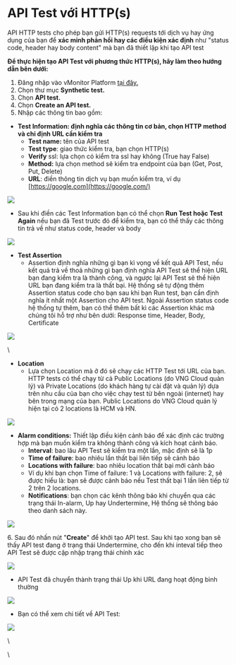 # API Test với HTTP(s)

API HTTP tests cho phép bạn gửi HTTP(s) requests tới dịch vụ hay ứng dụng của bạn để **xác minh phản hồi hay các điều kiện xác định** như "status code, header hay body content" mà bạn đã thiết lập khi tạo API test

**Để thực hiện tạo API Test với phương thức HTTP(s), hãy làm theo hướng dẫn bên dưới:**

1. Đăng nhập vào vMonitor Platform [tại đây.](https://hcm-3.console.vngcloud.vn/vmonitor)&#x20;
2. Chọn thư mục **Synthetic test.**
3. Chọn **API test.**
4. Chọn **Create an API test.**
5. Nhập các thông tin bao gồm:

* **Test Information: định nghĩa các thông tin cơ bản, chọn HTTP method và chỉ định URL cần kiểm tra**
  * **Test name:** tên của API test
  * **Test type**: giao thức kiểm tra, bạn chọn HTTP(s)
  * **Verify** ssl: lựa chọn có kiểm tra ssl hay không (True hay False)
  * **Method:** lựa chọn method sẽ kiểm tra endpoint của bạn (Get, Post, Put, Delete)
  * **URL**: điền thông tin dịch vụ bạn muốn kiểm tra, ví dụ [https://google.com](https://google.com/)

![](http://docs.vngcloud.vn/download/attachments/59803715/image2022-8-29\_16-20-38.png?version=1\&modificationDate=1686544451000\&api=v2)

* Sau khi điền các Test Information bạn có thể chọn **Run Test hoặc Test Again** nếu bạn đã Test trước đó để kiểm tra, bạn có thể thấy các thông tin trả về như status code, header và body

![](http://docs.vngcloud.vn/download/attachments/59803715/image2022-8-29\_16-21-33.png?version=1\&modificationDate=1686544451000\&api=v2)

* **Test Assertion**
  * Assertion định nghĩa những gì bạn kì vọng về kết quả API Test, nếu kết quả trả về thoả những gì bạn định nghĩa API Test sẽ thể hiện URL bạn đang kiểm tra là thành công, và ngược lại API Test sẽ thể hiện URL bạn đang kiểm tra là thất bại. Hệ thống sẽ tự động thêm Assertion status code cho bạn sau khi bạn Run test, bạn cần định nghĩa ít nhất một Assertion cho API test. Ngoài Assertion status code hệ thống tự thêm, bạn có thể thêm bất kì các Assertion khác mà chúng tôi hỗ trợ như bên dưới: Response time, Header, Body, Certificate

![](http://docs.vngcloud.vn/download/attachments/59803715/image2022-8-29\_16-33-28.png?version=1\&modificationDate=1686544451000\&api=v2)

\


* **Location**&#x20;
  * Lựa chọn Location mà ở đó sẽ chạy các HTTP Test tới URL của bạn. HTTP tests có thể chạy từ cả Public Locations (do VNG Cloud quản lý) và Private Locations (do khách hàng tự cài đặt và quản lý) dựa trên nhu cầu của bạn cho việc chạy test từ bên ngoài (internet) hay bên trong mạng của bạn. Public Locations do VNG Cloud quản lý hiện tại có 2 locations là HCM và HN.

![](http://docs.vngcloud.vn/download/attachments/59803715/image2022-8-29\_16-42-28.png?version=1\&modificationDate=1686544452000\&api=v2)

* **Alarm conditions:** Thiết lập điều kiện cảnh báo để xác định các trường hợp mà bạn muốn kiểm tra không thành công và kích hoạt cảnh báo.
  * **Interval**: bao lâu API Test sẽ kiểm tra một lần, mặc định sẽ là 1p
  * **Time of failure**: bao nhiêu lần thất bại liên tiếp sẽ cảnh báo
  * **Locations with failure**: bao nhiêu location thất bại mới cảnh báo
  * Ví dụ khi bạn chọn Time of failure: 1 và Locations with failure: 2, sẽ được hiểu là: bạn sẽ được cảnh báo nếu Test thất bại 1 lần liên tiếp từ 2 trên 2 locations.
  * **Notifications**: bạn chọn các kênh thông báo khi chuyển qua các trạng thái In-alarm, Up hay Undertermine, Hệ thống sẽ thông báo theo danh sách này.

![](http://docs.vngcloud.vn/download/attachments/59803715/image2022-8-29\_16-51-21.png?version=1\&modificationDate=1686544452000\&api=v2)

6\. Sau đó nhấn nút "**Create**" để khởi tạo API test. Sau khi tạo xong bạn sẽ thấy API test đang ở trạng thái Undertermine, cho đến khi inteval tiếp theo API Test sẽ được cập nhập trạng thái chính xác

![](http://docs.vngcloud.vn/download/attachments/59803715/image2022-8-29\_16-59-44.png?version=1\&modificationDate=1686544452000\&api=v2)

* API Test đã chuyển thành trạng thái Up khi URL đang hoạt động bình thường

![](http://docs.vngcloud.vn/download/attachments/59803715/image2022-8-29\_17-2-45.png?version=1\&modificationDate=1686544452000\&api=v2)

* Bạn có thể xem chi tiết về API Test:

![](http://docs.vngcloud.vn/download/attachments/59803715/image2022-8-29\_17-3-46.png?version=1\&modificationDate=1686544452000\&api=v2)

\


\
